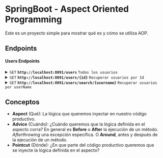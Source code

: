 # SpringBoot - Aspect Oriented Programming

Este es un proyecto simple para mostrar qué es y cómo se utiliza AOP.

## Endpoints

#### Users Endpoints

<details>
 <summary><code>GET</code> <code><b>http://localhost:8091/users</b></code> <code>Todos los usuarios</code></summary>

##### Parameters

> None

##### Responses

> | http code     | content-type                      | response                                                            |
> |---------------|-----------------------------------|---------------------------------------------------------------------|
> | `200`         | `application/json;charset=UTF-8`        | json string                                                         |

</details>

<details>
 <summary><code>GET</code> <code><b>http://localhost:8091/users/{id}</b></code> <code>Recuperar usuarios por Id</code></summary>

##### Parameters

> | name              |  type     | data type      | description                         |
> |-------------------|-----------|----------------|-------------------------------------|
> | `id` |  required | int   | El identificador del usuario    |

##### Responses

> | http code     | content-type                      | response                                                            |
> |---------------|-----------------------------------|---------------------------------------------------------------------|
> | `200`         | `application/json;charset=UTF-8`        | json string                                                         |
> | `500`         | `text/html;charset=utf-8`         | None
</details>

<details>
 <summary><code>GET</code> <code><b>http://localhost:8091/users/search/{username}</b></code> <code>Recuperar usuarios por userName</code></summary>

##### Parameters

> | name              |  type     | data type      | description                         |
> |-------------------|-----------|----------------|-------------------------------------|
> | `username` |  required | string   | El nombre del usuario    |

##### Responses

> | http code     | content-type                      | response                                                            |
> |---------------|-----------------------------------|---------------------------------------------------------------------|
> | `200`         | `application/json;charset=UTF-8`        | json string                                                         |
> | `500`         | `text/html;charset=utf-8`         | None                                                                |
</details>

## Conceptos 

- **Aspect** (Qué): La lógica que queremos inyectar en nuestro código productivo.
- **Advice** (Cuándo): ¿Cuándo queremos que la lógica definida en el aspecto corra? En general es **Before** o **After** la ejecución de un método. *Afterthrowing* una excepción específica. O **Around**, antes y después de la ejecución de un método.
- **Pointcut** (Dónde): ¿En que parte del código productivo queremos que se inyecte la lógica definida en el aspecto?

 